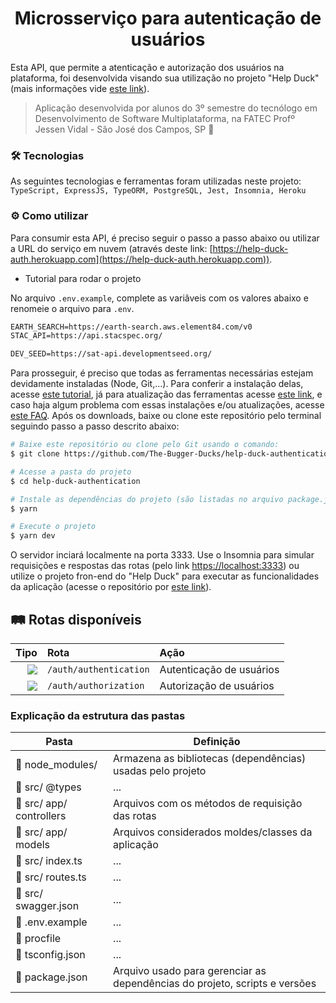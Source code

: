 <h1 align="center"> 
  Microsserviço para autenticação de usuários
</h1>

Esta API, que permite a atenticação e autorização dos usuários na plataforma, foi desenvolvida visando sua utilização no projeto "Help Duck" (mais informações vide [este link](https://github.com/The-Bugger-Ducks/help-duck-documentation)).

> Aplicação desenvolvida por alunos do 3º semestre do tecnólogo em Desenvolvimento de Software Multiplataforma, na FATEC Profº Jessen Vidal - São José dos Campos, SP :rocket:

### :hammer_and_wrench: Tecnologias

As seguintes tecnologias e ferramentas foram utilizadas neste projeto: `TypeScript, ExpressJS, TypeORM, PostgreSQL, Jest, Insomnia, Heroku`

### :gear: Como utilizar

Para consumir esta API, é preciso seguir o passo a passo abaixo ou utilizar a URL do serviço em nuvem (através deste link: [https://help-duck-auth.herokuapp.com](https://help-duck-auth.herokuapp.com)).

- Tutorial para rodar o projeto

No arquivo `.env.example`, complete as variâveis com os valores abaixo e renomeie o arquivo para `.env`.

```cl
EARTH_SEARCH=https://earth-search.aws.element84.com/v0
STAC_API=https://api.stacspec.org/

DEV_SEED=https://sat-api.developmentseed.org/
```

Para prosseguir, é preciso que todas as ferramentas necessárias estejam devidamente instaladas (Node, Git,...). Para conferir a instalação delas, acesse [este tutorial](https://www.notion.so/Instala-o-das-ferramentas-405f3e8b014649cbb422dee6b5bd0535), já para atualização das ferramentas acesse [este link](https://www.notion.so/Atualiza-o-vers-es-diferentes-09abff4d88d44c459a7c7a925ad15bfa), e caso haja algum problema com essas instalações e/ou atualizações, acesse [este FAQ](https://www.notion.so/Tive-problemas-e-agora-c67378e1319d4723a3211aad8eb987c6). Após os downloads, baixe ou clone este repositório pelo terminal seguindo passo a passo descrito abaixo:

```bash
# Baixe este repositório ou clone pelo Git usando o comando:
$ git clone https://github.com/The-Bugger-Ducks/help-duck-authentication.git

# Acesse a pasta do projeto
$ cd help-duck-authentication

# Instale as dependências do projeto (são listadas no arquivo package.json)
$ yarn

# Execute o projeto
$ yarn dev
```

O servidor inciará localmente na porta 3333. Use o Insomnia para simular requisições e respostas das rotas (pelo link [https://localhost:3333](https://localhost:3333)) ou utilize o projeto fron-end do "Help Duck" para executar as funcionalidades da aplicação (acesse o repositório por [este link](https://github.com/The-Bugger-Ducks/help-duck-web)).

## :railway_track: Rotas disponíveis

<div align="center">

|                                                                  Tipo | Rota                   | Ação                     |
| --------------------------------------------------------------------: | :--------------------- | :----------------------- |
| [![](https://img.shields.io/badge/POST-4682B4?style=for-the-badge)]() | `/auth/authentication` | Autenticação de usuários |
| [![](https://img.shields.io/badge/POST-4682B4?style=for-the-badge)]() | `/auth/authorization`  | Autorização de usuários  |

</div>

### Explicação da estrutura das pastas

| Pasta                                    | Definição                                                                  |
| ---------------------------------------- | -------------------------------------------------------------------------- |
| :open_file_folder: node_modules/         | Armazena as bibliotecas (dependências) usadas pelo projeto                 |
| :open_file_folder: src/ @types           | ...                                                                        |
| :open_file_folder: src/ app/ controllers | Arquivos com os métodos de requisição das rotas                            |
| :open_file_folder: src/ app/ models      | Arquivos considerados moldes/classes da aplicação                          |
| :page_facing_up: src/ index.ts           | ...                                                                        |
| :page_facing_up: src/ routes.ts          | ...                                                                        |
| :page_facing_up: src/ swagger.json       | ...                                                                        |
| :page_facing_up: .env.example            | ...                                                                        |
| :page_facing_up: procfile                | ...                                                                        |
| :page_facing_up: tsconfig.json           | ...                                                                        |
| :page_facing_up: package.json            | Arquivo usado para gerenciar as dependências do projeto, scripts e versões |
